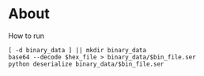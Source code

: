 # About

How to run

```
[ -d binary_data ] || mkdir binary_data
base64 --decode $hex_file > binary_data/$bin_file.ser
python deserialize binary_data/$bin_file.ser
```

